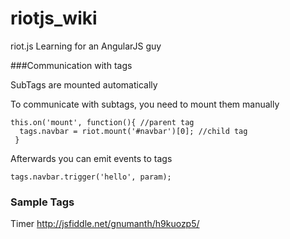 # riotjs_wiki
riot.js Learning for an AngularJS guy


###Communication with tags

SubTags are mounted automatically

To communicate with subtags, you need to mount them manually

    this.on('mount', function(){ //parent tag
      tags.navbar = riot.mount('#navbar')[0]; //child tag
     }

Afterwards you can emit events to tags

    tags.navbar.trigger('hello', param);


### Sample Tags

Timer
http://jsfiddle.net/gnumanth/h9kuozp5/
